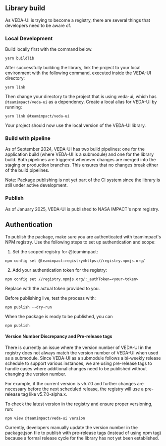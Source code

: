 ## Library build

As VEDA-UI is trying to become a registry, there are several things that developers need to be aware of.

### Local Development

Build locally first with the command below.
```
yarn buildlib
```

After successfully building the library, link the project to your local environment with the following command, executed inside the VEDA-UI directory:

```
yarn link
```
Then change your directory to the project that is using veda-ui, which has `@teamimpact/veda-ui` as a dependency. Create a local alias for VEDA-UI by running:
```
yarn link @teamimpact/veda-ui
```

Your project should now use the local version of the VEDA-UI library.

### Build with pipeline

As of September 2024, VEDA-UI has two build pipelines: one for the application build (where VEDA-UI is a submodule) and one for the library build. Both pipelines are triggered whenever changes are merged into the staging or production branches. This ensures that no changes break either of the build pipelines.

Note: Package publishing is not yet part of the CI system since the library is still under active development.

### Publish

As of January 2025, VEDA-UI is published to NASA IMPACT's npm registry.

## Authentication

To publish the package, make sure you are authenticated with teamimpact's NPM registry. Use the following steps to set up authentication and scope:

1. Set the scoped registry for @teamimpact:

```
npm config set @teamimpact:registry=https://registry.npmjs.org/
```

2. Add your authentication token for the registry:

```
npm config set //registry.npmjs.org/:_authToken=<your-token>
```
Replace <your-token> with the actual token provided to you.

Before publishing live, test the process with:

```
npm publish --dry-run
```
When the package is ready to be published, you can

```
npm publish
```

#### Version Number Discrepancy and Pre-release tags

There is currently an issue where the version number of VEDA-UI in the registry does not always match the version number of VEDA-UI when used as a submodule. Since VEDA-UI as a submodule follows a bi-weekly release schedule to support various instances, we are using pre-release tags to handle cases where additional changes need to be published without changing the version number.

For example, if the current version is v5.7.0 and further changes are necessary before the next scheduled release, the registry will use a pre-release tag like v5.7.0-alpha.x.

To check the latest version in the registry and ensure proper versioning, run:

```
npm view @teamimpact/veda-ui version
```

Currently, developers manually update the version number in the package.json file to publish with pre-release tags (instead of using npm tag) because a formal release cycle for the library has not yet been established.
